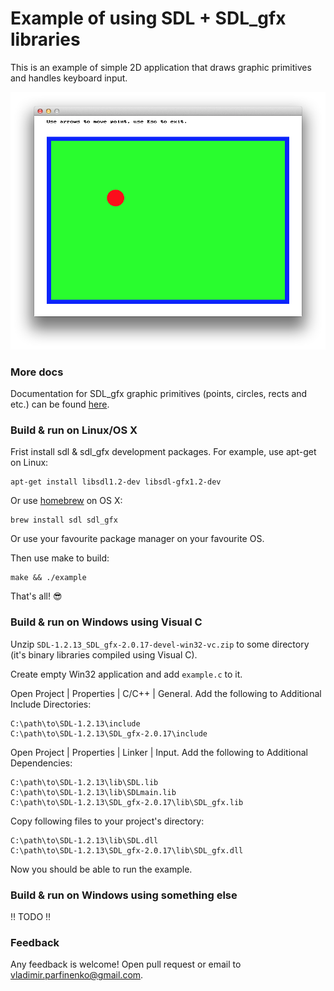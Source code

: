 # Example of using SDL + SDL\_gfx libraries

This is an example of simple 2D application that draws graphic primitives and
handles keyboard input.

![screenshot](https://github.com/cypok/sdl_example/raw/master/screenshot.png)

### More docs

Documentation for SDL\_gfx graphic primitives (points, circles, rects and etc.)
can be found
[here](http://www.ferzkopp.net/Software/SDL_gfx-2.0/Docs/html/_s_d_l__gfx_primitives_8h.html).

### Build & run on Linux/OS X

Frist install sdl & sdl\_gfx development packages.
For example, use apt-get on Linux:

    apt-get install libsdl1.2-dev libsdl-gfx1.2-dev

Or use [homebrew](http://brew.sh) on OS X:

    brew install sdl sdl_gfx

Or use your favourite package manager on your favourite OS.

Then use make to build:

    make && ./example

That's all! :sunglasses:

### Build & run on Windows using Visual C

Unzip `SDL-1.2.13_SDL_gfx-2.0.17-devel-win32-vc.zip` to some directory (it's
binary libraries compiled using Visual C).

Create empty Win32 application and add `example.c` to it.

Open Project | Properties | C/C++ | General. Add the following to Additional
Include Directories:

    C:\path\to\SDL-1.2.13\include
    C:\path\to\SDL-1.2.13\SDL_gfx-2.0.17\include

Open Project | Properties | Linker | Input. Add the following to Additional
Dependencies:

    C:\path\to\SDL-1.2.13\lib\SDL.lib
    C:\path\to\SDL-1.2.13\lib\SDLmain.lib
    C:\path\to\SDL-1.2.13\SDL_gfx-2.0.17\lib\SDL_gfx.lib

Copy following files to your project's directory:

    C:\path\to\SDL-1.2.13\lib\SDL.dll
    C:\path\to\SDL-1.2.13\SDL_gfx-2.0.17\lib\SDL_gfx.dll

Now you should be able to run the example.

### Build & run on Windows using something else

:bangbang: TODO :bangbang:

### Feedback

Any feedback is welcome! Open pull request or email to
vladimir.parfinenko@gmail.com.

